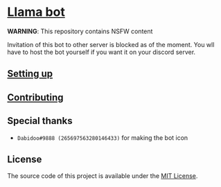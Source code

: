 # [Llama bot](https://github.com/llama-bot/llama-bot)

**WARNING**: This repository contains NSFW content

Invitation of this bot to other server is blocked as of the moment. You wll have to host the bot yourself if you want it on your discord server.

## [Setting up](https://llama-bot.github.io/llama-bot-docs/docs/bot/setting-up)

## [Contributing](./CONTRIBUTING.md)

## Special thanks

- `Dabidoo#9888 (265697563280146433)` for making the bot icon

## License

The source code of this project is available under the [MIT License](./LICENSE).
